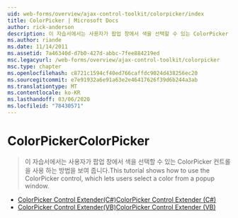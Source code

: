 ```yaml
---
uid: web-forms/overview/ajax-control-toolkit/colorpicker/index
title: ColorPicker | Microsoft Docs
author: rick-anderson
description: 이 자습서에서는 사용자가 팝업 창에서 색을 선택할 수 있는 ColorPicker 컨트롤을 사용 하는 방법을 보여 줍니다.
ms.author: riande
ms.date: 11/14/2011
ms.assetid: 7a46340d-d7b0-427d-abbc-7fee884219ed
msc.legacyurl: /web-forms/overview/ajax-control-toolkit/colorpicker
msc.type: chapter
ms.openlocfilehash: c8721c1594cf40ed766caffdc9024d438256ec20
ms.sourcegitcommit: e7e91932a6e91a63e2e46417626f39d6b244a3ab
ms.translationtype: MT
ms.contentlocale: ko-KR
ms.lasthandoff: 03/06/2020
ms.locfileid: "78430571"
---
```

# <a name="colorpicker"></a><span data-ttu-id="f8567-103">ColorPicker</span><span class="sxs-lookup"><span data-stu-id="f8567-103">ColorPicker</span></span>

> <span data-ttu-id="f8567-104">이 자습서에서는 사용자가 팝업 창에서 색을 선택할 수 있는 ColorPicker 컨트롤을 사용 하는 방법을 보여 줍니다.</span><span class="sxs-lookup"><span data-stu-id="f8567-104">This tutorial shows how to use the ColorPicker control, which lets users select a color from a popup window.</span></span>

- [<span data-ttu-id="f8567-105">ColorPicker Control Extender(C#)</span><span class="sxs-lookup"><span data-stu-id="f8567-105">ColorPicker Control Extender (C#)</span></span>](using-the-colorpicker-control-extender-cs.md)
- [<span data-ttu-id="f8567-106">ColorPicker Control Extender(VB)</span><span class="sxs-lookup"><span data-stu-id="f8567-106">ColorPicker Control Extender (VB)</span></span>](using-the-colorpicker-control-extender-vb.md)
